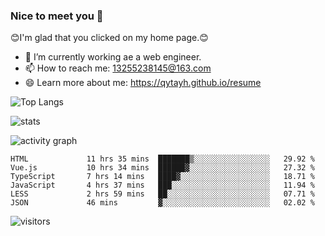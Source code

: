 ### Nice to meet you 👋

😊I'm glad that you clicked on my home page.😊

- 🔭 I’m currently working ae a web engineer.
- 📫 How to reach me: 13255238145@163.com
- 😄 Learn more about me: https://qytayh.github.io/resume

![Top Langs](https://github-readme-stats.vercel.app/api/top-langs?username=qytayh) 

![stats](https://github-readme-stats.vercel.app/api?username=qytayh&show_icons=true&theme=radical&layout=compact)
	
![activity graph](https://activity-graph.herokuapp.com/graph?username=qytayh&theme=dracula)

<!--START_SECTION:waka-->

```text
HTML             11 hrs 35 mins  ███████▒░░░░░░░░░░░░░░░░░   29.92 %
Vue.js           10 hrs 34 mins  ██████▓░░░░░░░░░░░░░░░░░░   27.32 %
TypeScript       7 hrs 14 mins   ████▓░░░░░░░░░░░░░░░░░░░░   18.71 %
JavaScript       4 hrs 37 mins   ███░░░░░░░░░░░░░░░░░░░░░░   11.94 %
LESS             2 hrs 59 mins   ██░░░░░░░░░░░░░░░░░░░░░░░   07.71 %
JSON             46 mins         ▓░░░░░░░░░░░░░░░░░░░░░░░░   02.02 %
```

<!--END_SECTION:waka-->

![visitors](https://visitor-badge.glitch.me/badge?page_id=qytayh)


<!--
**qytayh/qytayh** is a ✨ _special_ ✨ repository because its `README.md` (this file) appears on your GitHub profile.

Here are some ideas to get you started:

- 🔭 I’m currently working on ...
- 🌱 I’m currently learning ...
- 👯 I’m looking to collaborate on ...
- 🤔 I’m looking for help with ...
- 💬 Ask me about ...
- 📫 How to reach me: ...
- 😄 Pronouns: ...
- ⚡ Fun fact: ...
-->
